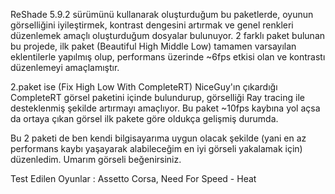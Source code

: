 ReShade 5.9.2 sürümünü kullanarak oluşturduğum bu paketlerde, oyunun görselliğini iyileştirmek, kontrast dengesini artırmak ve genel renkleri düzenlemek amaçlı oluşturduğum dosyalar bulunuyor.
2 farklı paket bulunan bu projede, ilk paket (Beautiful High Middle Low) tamamen varsayılan eklentilerle yapılmış olup, performans üzerinde ~6fps etkisi olan ve kontrastı düzenlemeyi amaçlamıştır.

2.paket ise (Fix High Low With CompleteRT) NiceGuy'ın çıkardığı CompleteRT görsel paketini içinde bulundurup, görselliği Ray tracing ile desteklenmiş şekilde artırmayı amaçlıyor. Bu paket ~10fps kaybına yol açsa da ortaya çıkan görsel ilk pakete göre oldukça gelişmiş durumda.

Bu 2 paketi de ben kendi bilgisayarıma uygun olacak şekilde (yani en az performans kaybı yaşayarak alabileceğim en iyi görseli yakalamak için) düzenledim. Umarım görseli beğenirsiniz.

Test Edilen Oyunlar : Assetto Corsa, Need For Speed - Heat
